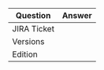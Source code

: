 | Question      | Answer
| ------------- | ---
| JIRA Ticket   | <!-- URLs to GitHub or JIRA issue(s) (or N/A) -->
| Versions      | <!-- product version number, e.g.: 1.7, 1.13, 2.0 -->
| Edition       | <!-- Connect, Experience, Commerce -->

<!-- Replace this comment with Pull Request description -->
